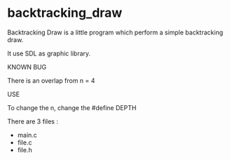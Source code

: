 backtracking_draw
=================

Backtracking Draw is a little program
which perform a simple backtracking draw.

It use SDL as graphic library.

KNOWN BUG

There is an overlap from n = 4

USE

To change the n, change the #define DEPTH

There are 3 files :
* main.c
* file.c
* file.h
